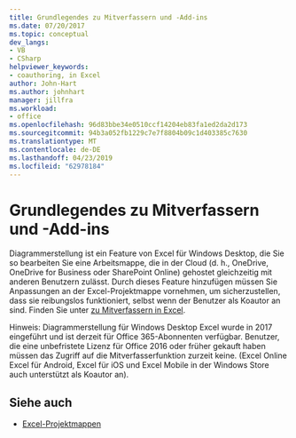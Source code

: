 ```yaml
---
title: Grundlegendes zu Mitverfassern und -Add-ins
ms.date: 07/20/2017
ms.topic: conceptual
dev_langs:
- VB
- CSharp
helpviewer_keywords:
- coauthoring, in Excel
author: John-Hart
ms.author: johnhart
manager: jillfra
ms.workload:
- office
ms.openlocfilehash: 96d83bbe34e0510ccf14204eb83fa1ed2da2d173
ms.sourcegitcommit: 94b3a052fb1229c7e7f8804b09c1d403385c7630
ms.translationtype: MT
ms.contentlocale: de-DE
ms.lasthandoff: 04/23/2019
ms.locfileid: "62978184"
---
```

# <a name="understand-coauthoring-and-add-ins"></a>Grundlegendes zu Mitverfassern und -Add-ins

Diagrammerstellung ist ein Feature von Excel für Windows Desktop, die Sie so bearbeiten Sie eine Arbeitsmappe, die in der Cloud (d. h., OneDrive, OneDrive for Business oder SharePoint Online) gehostet gleichzeitig mit anderen Benutzern zulässt. Durch dieses Feature hinzufügen müssen Sie Anpassungen an der Excel-Projektmappe vornehmen, um sicherzustellen, dass sie reibungslos funktioniert, selbst wenn der Benutzer als Koautor an sind. Finden Sie unter [zu Mitverfassern in Excel](/office/vba/excel/concepts/about-coauthoring-in-excel).

Hinweis: Diagrammerstellung für Windows Desktop Excel wurde in 2017 eingeführt und ist derzeit für Office 365-Abonnenten verfügbar. Benutzer, die eine unbefristete Lizenz für Office 2016 oder früher gekauft haben müssen das Zugriff auf die Mitverfasserfunktion zurzeit keine. (Excel Online Excel für Android, Excel für iOS und Excel Mobile in der Windows Store auch unterstützt als Koautor an).

## <a name="see-also"></a>Siehe auch
- [Excel-Projektmappen](./excel-solutions.md)
